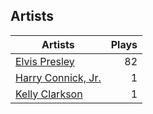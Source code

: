 ## Artists
Artists | Plays 
----- | -----: 
[Elvis Presley](/artists/elvis-presley-1014) | 82
[Harry Connick, Jr.](/artists/harry-connick-jr-41411) | 1
[Kelly Clarkson](/artists/kelly-clarkson-34788) | 1

